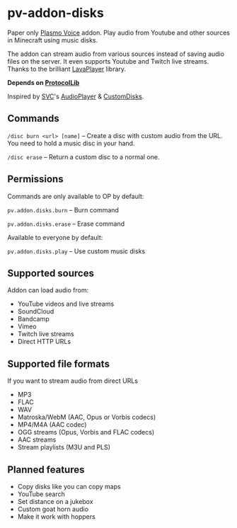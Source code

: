 # pv-addon-disks
Paper only [Plasmo Voice](https://github.com/plasmoapp/plasmo-voice) addon. Play audio from Youtube and other sources in Minecraft using music disks.

The addon can stream audio from various sources instead of saving audio files on the server. It even supports Youtube and Twitch live streams. Thanks to the brilliant [LavaPlayer](https://github.com/sedmelluq/lavaplayer) library.

**Depends on [ProtocolLib](https://www.spigotmc.org/resources/protocollib.1997/)**

Inspired by [SVC](https://github.com/henkelmax/simple-voice-chat)'s [AudioPlayer](https://github.com/henkelmax/audio-player) & [CustomDisks](https://github.com/Navoei/CustomDiscs).

## Commands

`/disc burn <url> [name]` – Create a disc with custom audio from the URL. You need to hold a music disc in your hand.

`/disc erase` – Return a custom disc to a normal one.

## Permissions

Commands are only available to OP by default:

`pv.addon.disks.burn` – Burn command

`pv.addon.disks.erase` – Erase command

Available to everyone by default:

`pv.addon.disks.play` – Use custom music disks

## Supported sources

Addon can load audio from:

- YouTube videos and live streams
- SoundCloud
- Bandcamp
- Vimeo
- Twitch live streams
- Direct HTTP URLs

## Supported file formats

If you want to stream audio from direct URLs

- MP3
- FLAC
- WAV
- Matroska/WebM (AAC, Opus or Vorbis codecs)
- MP4/M4A (AAC codec)
- OGG streams (Opus, Vorbis and FLAC codecs)
- AAC streams
- Stream playlists (M3U and PLS)

## Planned features

- Copy disks like you can copy maps
- YouTube search
- Set distance on a jukebox
- Custom goat horn audio
- Make it work with hoppers
